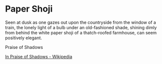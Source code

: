 # Paper Shoji

Seen at dusk as one gazes out upon the countryside from the window of a train, the lonely light of a bulb under an old-fashioned shade, shining dimly from behind the white paper shoji of a thatch-roofed farmhouse, can seem positively elegant.

Praise of Shadows

[In Praise of Shadows - Wikipedia](https://en.wikipedia.org/wiki/In_Praise_of_Shadows)